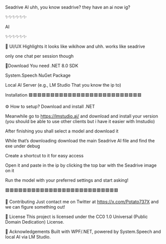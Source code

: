 Seadrive AI
uhh, you know seadrive? they have an ai now ig?

✨✨✨✨✨✨

AI

✨✨✨✨✨✨

🎨 UI/UX Highlights
it looks like wikihow and uhh. works like seadrive

only one chat per session though

🚀Download
You need
.NET 8.0 SDK

System.Speech NuGet Package

Local AI Server (e.g., LM Studio That you know the ip to)

Installation
🟥🟥🟥🟥🟥🟥🟥🟥🟥🟥🟥🟥🟥🟥🟥🟥🟥🟥🟥🟥🟥🟥🟥🟥🟥🟥

⚙️ How to setup?
Download and install .NET

Meanwhile go to https://lmstudio.ai/ and download and install your version (you should be able to use other clients but i have it easier with lmstudio)

After finishing you shall select a model and download it

While that’s downloading download the main Seadrive AI file and find the exe under debug

Create a shortcut to it for easy access

Open it and paste in the ip by clicking the top bar with the Seadrive image on it

Run the model with your preferred settings and start asking!

🟥🟥🟥🟥🟥🟥🟥🟥🟥🟥🟥🟥🟥🟥🟥🟥🟥🟥🟥🟥🟥🟥🟥🟥🟥🟥

🤝 Contributing
Just contact me on Twitter at https://x.com/Potato737X and we can figure something out!

📄 License
This project is licensed under the CC0 1.0 Universal (Public Domain Dedication) License.

🙏 Acknowledgements
Built with WPF/.NET, powered by System.Speech and local AI via LM Studio.
